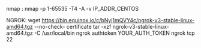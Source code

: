 nmap : nmap -p 1-65535 -T4 -A -v IP_ADDR_CENTOS


NGROK:
wget https://bin.equinox.io/c/bNyj1mQVY4c/ngrok-v3-stable-linux-amd64.tgz --no-check-
certificate
tar -xzf ngrok-v3-stable-linux-amd64.tgz -C /usr/local/bin
ngrok authtoken YOUR_AUTH_TOKEN
ngrok tcp 22

